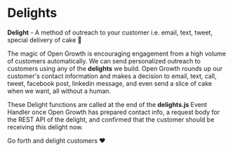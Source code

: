 # Delights

**Delight** - A method of outreach to your customer i.e. email, text, tweet, special delivery of cake 🍰

The magic of Open Growth is encouraging engagement from a high volume of customers automatically. We can send personalized outreach to customers using any of the **delights** we build. Open Growth rounds up our customer's contact information and makes a decision to email, text, call, tweet, facebook post, linkedin message, and even send a slice of cake when we want, all without a human.

These Delight functions are called at the end of the **delights.js** Event Handler once Open Growth has prepared contact info, a request body for the REST API of the delight, and confirmed that the customer should be receiving this delight now.

Go forth and delight customers ❤️